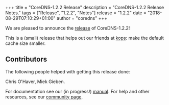 +++
title = "CoreDNS-1.2.2 Release"
description = "CoreDNS-1.2.2 Release Notes."
tags = ["Release", "1.2.2", "Notes"]
release = "1.2.2"
date = "2018-08-29T07:10:29+01:00"
author = "coredns"
+++

We are pleased to announce the [release](https://github.com/inverse-inc/wireguard-go/dns/releases/tag/v1.2.2) of
CoreDNS-1.2.2!

This is a (small) release that helps out our friends at
[kops](https://github.com/kubernetes/kops/issues/5652): make the default cache size smaller.

## Contributors

The following people helped with getting this release done:

Chris O'Haver,
Miek Gieben.

For documentation see our (in progress!) [manual](/manual). For help and other resources, see our
[community page](https://coredns.io/community/).
